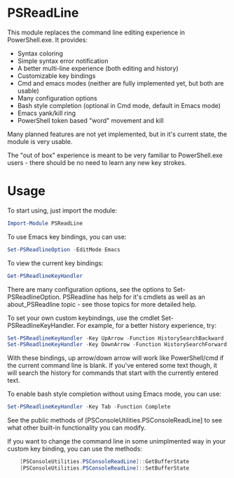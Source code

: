 PSReadLine
==========

This module replaces the command line editing experience in PowerShell.exe.
It provides:

* Syntax coloring
* Simple syntax error notification
* A better multi-line experience (both editing and history)
* Customizable key bindings
* Cmd and emacs modes (neither are fully implemented yet, but both are usable)
* Many configuration options
* Bash style completion (optional in Cmd mode, default in Emacs mode)
* Emacs yank/kill ring
* PowerShell token based "word" movement and kill

Many planned features are not yet implemented, but in it's current state, the module is very usable.

The "out of box" experience is meant to be very familiar to PowerShell.exe users - there should be no need to learn any new key strokes.

Usage
=====

To start using, just import the module:

```powershell
Import-Module PSReadLine
```

To use Emacs key bindings, you can use:

```powershell
Set-PSReadlineOption -EditMode Emacs
```

To view the current key bindings:
```powershell
Get-PSReadlineKeyHandler
```

There are many configuration options, see the options to Set-PSReadlineOption.  PSReadline has help for it's cmdlets as well as an about_PSReadline topic - see those topics for more detailed help.

To set your own custom keybindings, use the cmdlet Set-PSReadlineKeyHandler.  For example, for a better history experience, try:

```powershell
Set-PSReadlineKeyHandler -Key UpArrow -Function HistorySearchBackward
Set-PSReadlineKeyHandler -Key DownArrow -Function HistorySearchForward
```

With these bindings, up arrow/down arrow will work like PowerShell/cmd if the current command line is blank.  If you've entered some text though, it will search the history for commands that start with the currently entered text.

To enable bash style completion without using Emacs mode, you can use:

```powershell
Set-PSReadlineKeyHandler -Key Tab -Function Complete
```

See the public methods of [PSConsoleUtilities.PSConsoleReadLine] to see what other built-in functionality you can modify.

If you want to change the command line in some unimplmented way in your custom key binding, you can use the methods:

```powershell
    [PSConsoleUtilities.PSConsoleReadLine]::GetBufferState
    [PSConsoleUtilities.PSConsoleReadLine]::SetBufferState
```
